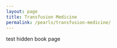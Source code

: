 ```yaml
---
layout: page
title: Transfusion Medicine
permalink: /pearls/transfusion-medicine/
---
```


test hidden book page